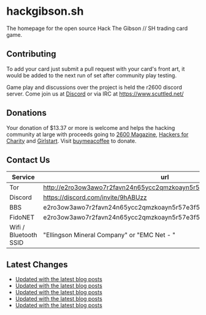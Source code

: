 # hackgibson.sh
The homepage for the open source Hack The Gibson // SH trading card game.


## Contributing

To add your card just submit a pull request with your card's front art, it would be added to the next run of set after community play testing.

Game play and discussions over the project is held the r2600 discord server. Come join us at [Discord](https://discord.com/invite/9hABUzz) or via IRC at https://www.scuttled.net/


## Donations

Your donation of $13.37 or more is welcome and helps the hacking community at large with proceeds going to [2600 Magazine](https://2600.com/), [Hackers for Charity](https://hackersforcharity.org) and [Girlstart](https://girlstart.org).  Visit [buymeacoffee](https://www.buymeacoffee.com/hackgibson.sh) to donate.


## Contact Us

Service | url
-|-
Tor | http://e2ro3ow3awo7r2favn24n65ycc2qmzkoayn5r57e3f56nvjwdcgg32ad.onion
Discord | https://discord.com/invite/9hABUzz
BBS | e2ro3ow3awo7r2favn24n65ycc2qmzkoayn5r57e3f56nvjwdcgg32ad.onion:23
FidoNET | e2ro3ow3awo7r2favn24n65ycc2qmzkoayn5r57e3f56nvjwdcgg32ad.onion:24554
Wifi / Bluetooth SSID | "Ellingson Mineral Company" or "EMC Net - <fidonet address>"

## Latest Changes
<!-- BLOG-POST-LIST:START -->
- [Updated with the latest blog posts](https://github.com/DFW2600/hackgibson.sh/commit/1d5dd43594d325a8212022a8fe9594dcae086566)
- [Updated with the latest blog posts](https://github.com/DFW2600/hackgibson.sh/commit/c5dc5976070cbeb5e4d03ee51b25a4f249e40eb5)
- [Updated with the latest blog posts](https://github.com/DFW2600/hackgibson.sh/commit/6b26485f0ab2259a49743950b4db98ffefc3f959)
- [Updated with the latest blog posts](https://github.com/DFW2600/hackgibson.sh/commit/d28897b3f8dd01aec4572d7ff62dd3906b088912)
- [Updated with the latest blog posts](https://github.com/DFW2600/hackgibson.sh/commit/c0c8be2c13b6d8116a7b2983d23ac5f1dda14b42)
<!-- BLOG-POST-LIST:END -->
